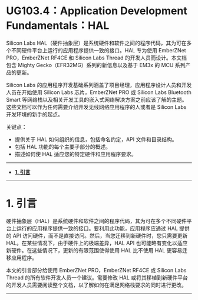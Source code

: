 # **UG103.4：Application Development Fundamentals：HAL** <!-- omit in toc -->

Silicon Labs HAL（硬件抽象层）是系统硬件和软件之间的程序代码，其为可在多个不同硬件平台上运行的应用程序提供一致的接口。HAL 专为使用 EmberZNet PRO，EmberZNet RF4CE 和 Silicon Labs Thread 的开发人员而设计。本文档包含 Mighty Gecko（EFR32MG）系列的新信息以及基于 EM3x 的 MCU 系列产品的更新。

Silicon Labs 的应用程序开发基础系列涵盖了项目经理，应用程序设计人员和开发人员在开始使用 Silicon Labs 芯片，EmberZNet PRO 或 Silicon Labs Bluetooth Smart 等网络栈以及相关开发工具的嵌入式网络解决方案之前应该了解的主题。这些文档可以作为任何需要介绍开发无线网络应用程序的人或者是 Silicon Labs 开发环境的新手的起点。

关键点：
* 提供关于 HAL 如何组织的信息，包括命名约定，API 文件和目录结构。
* 包括 HAL 功能的每个主要子部分的概述。
* 描述如何使 HAL 适应您的特定硬件和应用程序要求。

------------------------------------------------------------------------------------------------------------------------

- [**1. 引言**](#1-引言)

------------------------------------------------------------------------------------------------------------------------

# **1. 引言**

硬件抽象层（HAL）是系统硬件和软件之间的程序代码，其为可在多个不同硬件平台上运行的应用程序提供一致的接口。要利用此功能，应用程序应通过 HAL 提供的 API 访问硬件，而不是直接访问。然后，当您迁移到新硬件时，您只需要更新 HAL。在某些情况下，由于硬件上的极端差异，HAL API 也可能略有变化以适应新硬件。在这些情况下，更新的有限范围使得使用 HAL 比不使用 HAL 更容易迁移应用程序。

本文的引言部分给使用 EmberZNet PRO，EmberZNet RF4CE 或 Silicon Labs Thread 的所有软件开发人员一个建议。需要修改 HAL 或将其移植到新硬件平台的开发人员需要阅读整个文档，以了解如何在满足网络栈要求的同时进行更改。

------------------------------------------------------------------------------------------------------------------------

